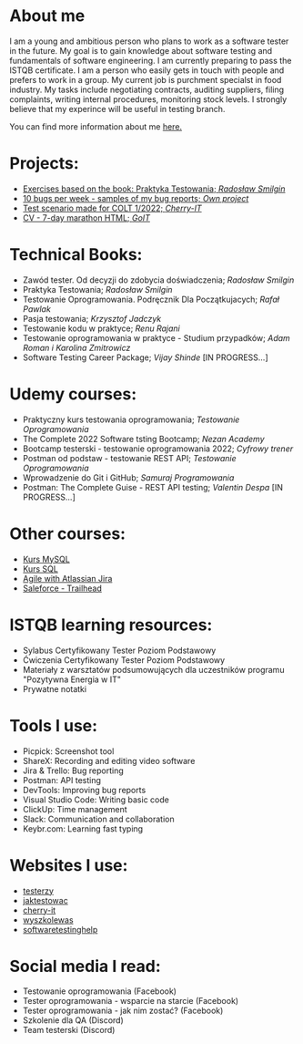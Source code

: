 # About me

I am a young and ambitious person who plans to work as a software tester in the future. My goal is to gain knowledge about software testing and fundamentals of software engineering. I am currently preparing to pass the ISTQB certificate. I am a person who easily gets in touch with people and prefers to work in a group. My current job is purchment specialst in food industry. My tasks include negotiating contracts, auditing suppliers, filing complaints, writing internal procedures, monitoring stock levels. I strongly believe that my experince will be useful in testing branch. 

You can find more information about me [here.](https://github.com/MJadczyszyn/Projekt-tester/blob/main/moreabouteme.md)

# Projects:

- [Exercises based on the book: Praktyka Testowania; _Radosław Smilgin_](https://docs.google.com/spreadsheets/d/163KowKcfzxLwzyOmMvLWf9pyZlakDln_9uweghVmKJg/edit?usp=sharing)
- [10 bugs per week - samples of my bug reports; _Own project_](https://docs.google.com/spreadsheets/d/1JS9idzfjVifGMCKWfQ7JGoS15K8b2oEH2a1GbwxYTwQ/edit?usp=sharing)
- [Test scenario made for COLT 1/2022; _Cherry-IT_](https://docs.google.com/spreadsheets/d/1xWMx2dhrPEjBawm5V0CxsDKOkZrlQ_4q1CvalUwEDDc/edit?usp=sharing)
- [CV - 7-day marathon HTML; _GoIT_](https://mellifluous-taffy-258c68.netlify.app)


# Technical Books:

- Zawód tester. Od decyzji do zdobycia doświadczenia; _Radosław Smilgin_
- Praktyka Testowania; _Radosław Smilgin_
- Testowanie Oprogramowania. Podręcznik Dla Początkujacych; _Rafał Pawlak_
- Pasja testowania; _Krzysztof Jadczyk_
- Testowanie kodu w praktyce; _Renu Rajani_
- Testowanie oprogramowania w praktyce - Studium przypadków; _Adam Roman i Karolina Zmitrowicz_
- Software Testing Career Package; _Vijay Shinde_ [IN PROGRESS...]


# Udemy courses:

- Praktyczny kurs testowania oprogramowania; _Testowanie Oprogramowania_
- The Complete 2022 Software tsting Bootcamp; _Nezan Academy_
- Bootcamp testerski - testowanie oprogramowania 2022; _Cyfrowy trener_
- Postman od podstaw - testowanie REST API; _Testowanie Oprogramowania_
- Wprowadzenie do Git i GitHub; _Samuraj Programowania_ 
- Postman: The Complete Guise - REST API testing; _Valentin Despa_ [IN PROGRESS...]


# Other courses:

- [Kurs MySQL](https://youtu.be/99JAI24Zd24)
- [Kurs SQL](https://youtu.be/BcZmEaX8u3w)
- [Agile with Atlassian Jira](https://www.coursera.org/learn/agile-atlassian-jira)
- [Saleforce - Trailhead](https://trailblazer.me/id/mjadczyszyn)


# ISTQB learning resources:

- Sylabus Certyfikowany Tester Poziom Podstawowy
- Ćwiczenia Certyfikowany Tester Poziom Podstawowy
- Materiały z warsztatów podsumowujących dla uczestników programu "Pozytywna Energia w IT"
- Prywatne notatki


# Tools I use:

- Picpick: Screenshot tool
- ShareX: Recording and editing video software
- Jira & Trello: Bug reporting
- Postman: API testing
- DevTools: Improving bug reports
- Visual Studio Code: Writing basic code
- ClickUp: Time management
- Slack: Communication and collaboration
- Keybr.com: Learning fast typing


# Websites I use:

- [testerzy](https://testerzy.pl)
- [jaktestowac](https://jaktestowac.pl)
- [cherry-it](http://cherry-it.pl)
- [wyszkolewas](https://www.wyszkolewas.com.pl)
- [softwaretestinghelp](https://www.softwaretestinghelp.com)


# Social media I read:

- Testowanie oprogramowania (Facebook)
- Tester oprogramowania - wsparcie na starcie (Facebook)
- Tester oprogramowania - jak nim zostać? (Facebook)
- Szkolenie dla QA (Discord)
- Team testerski (Discord)
